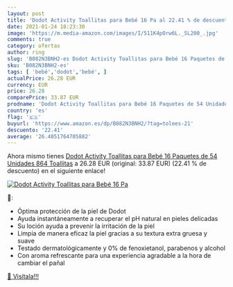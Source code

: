 ```yaml
---
layout: post
title: 'Dodot Activity Toallitas para Bebé 16 Pa al 22.41 % de descuento'
date: 2021-01-24 18:23:30
image: 'https://m.media-amazon.com/images/I/511K4pOrw6L._SL200_.jpg'
comments: true
category: ofertas
author: ring
slug: 'B082N3BNH2-es Dodot Activity Toallitas para Bebé 16 Paquetes de 54...'
sku: 'B082N3BNH2-es'
tags: [ 'bebé','dodot','bebé', ]
actualPrice: 26.28 EUR
currency: EUR
price: 26.28
comparePrice: 33.87 EUR
prodname: 'Dodot Activity Toallitas para Bebé 16 Paquetes de 54 Unidades  864 Toallitas'
country: 'es'
flag: '🇪🇸'
buyurl: 'https://www.amazon.es/dp/B082N3BNH2/?tag=tolees-21'
descuento: '22.41'
average: '26.4051764705882'
---
```


Ahora mismo tienes [Dodot Activity Toallitas para Bebé 16 Paquetes de 54 Unidades  864 Toallitas](https://www.amazon.es/dp/B082N3BNH2/?tag=tolees-21) a 26.28 EUR (original: 33.87 EUR) (22.41 %  de descuento) en el siguiente enlace!

[![Dodot Activity Toallitas para Bebé 16 Pa](https://m.media-amazon.com/images/I/511K4pOrw6L._SL200_.jpg)](https://www.amazon.es/dp/B082N3BNH2/?tag=tolees-21)

🔎:

- Óptima protección de la piel de Dodot
- Ayuda instantáneamente a recuperar el pH natural en pieles delicadas
- Su loción ayuda a prevenir la irritación de la piel
- Limpia de manera eficaz la piel gracias a su textura extra gruesa y suave
- Testado dermatológicamente y 0% de fenoxietanol, parabenos y alcohol
- Con aroma refrescante para una experiencia agradable a la hora de cambiar el pañal

[🛒 Visítala!!!](https://www.amazon.es/dp/B082N3BNH2/?tag=tolees-21)
